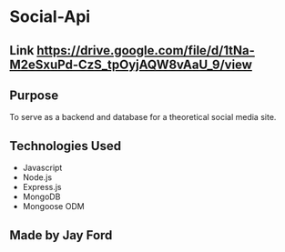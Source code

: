 # Social-Api

## Link https://drive.google.com/file/d/1tNa-M2eSxuPd-CzS_tpOyjAQW8vAaU_9/view

## Purpose
To serve as a backend and database for a theoretical social media site.

## Technologies Used
* Javascript
* Node.js
* Express.js
* MongoDB
* Mongoose ODM

## Made by Jay Ford
